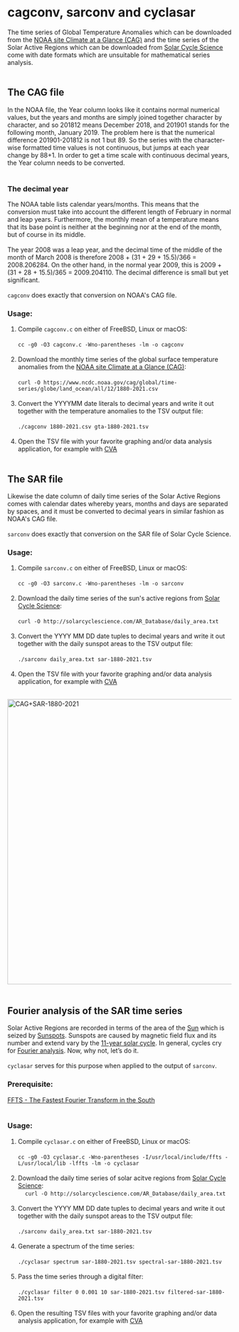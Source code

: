# cagconv, sarconv and cyclasar

The time series of Global Temperature Anomalies which can be downloaded from the [NOAA site Climate at a Glance (CAG)](https://www.ncdc.noaa.gov/cag/global/time-series) and the time series of the Solar Active Regions which can be downloaded from [Solar Cycle Science](http://solarcyclescience.com/index.html) come with date formats which are unsuitable for mathematical series analysis.  
   
## The CAG file
In the NOAA file, the Year column looks like it contains normal numerical values, but the years and months are simply joined together character by character, and so 201812 means December 2018, and 201901 stands for the following month, January 2019. The problem here is that the numerical difference 201901-201812 is not 1 but 89. So the series with the character-wise formatted time values is not continuous, but jumps at each year change by 88+1. In order to get a time scale with continuous decimal years, the Year column needs to be converted.  
   
### The decimal year
The NOAA table lists calendar years/months. This means that the conversion must take into account the different length of February in normal and leap years.
Furthermore, the monthly mean of a temperature means that its base point is neither at the beginning nor at the end of the month, but of course in its middle.  
   
The year 2008 was a leap year, and the decimal time of the middle of the month of March 2008 is therefore 2008 + (31 + 29 + 15.5)/366 = 2008.206284.
On the other hand, in the normal year 2009, this is 2009 + (31 + 28 + 15.5)/365 = 2009.204110. The decimal difference is small but yet significant.  
   
`cagconv` does exactly that conversion on NOAA's CAG file.  

### Usage:
1. Compile `cagconv.c` on either of FreeBSD, Linux or macOS:  
   
    `cc -g0 -O3 cagconv.c -Wno-parentheses -lm -o cagconv`  
   
2. Download the monthly time series of the global surface temperature anomalies from the [NOAA site Climate at a Glance (CAG)](https://www.ncdc.noaa.gov/cag/global/time-series):  
   
   `curl -O https://www.ncdc.noaa.gov/cag/global/time-series/globe/land_ocean/all/12/1880-2021.csv`  
   
3. Convert the YYYYMM date literals to decimal years and write it out together with the temperature anomalies to the TSV output file:  
   
    `./cagconv 1880-2021.csv gta-1880-2021.tsv`  
   
4. Open the TSV file with your favorite graphing and/or data analysis application, for example with [CVA](https://cyclaero.com/en/downloads/CVA)  
   
## The SAR file
Likewise the date column of daily time series of the Solar Active Regions comes with calendar dates whereby years, months and days are separated by spaces, and it must be converted to decimal years in similar fashion as NOAA's CAG file.  
   
`sarconv` does exactly that conversion on the SAR file of Solar Cycle Science.  

### Usage:
1. Compile `sarconv.c` on either of FreeBSD, Linux or macOS:  
   
   `cc -g0 -O3 sarconv.c -Wno-parentheses -lm -o sarconv`  
   
2. Download the daily time series of the sun's active regions from [Solar Cycle Science](http://solarcyclescience.com/index.html):  
   
   `curl -O http://solarcyclescience.com/AR_Database/daily_area.txt`  
   
3. Convert the YYYY MM DD date tuples to decimal years and write it out together with the daily sunspot areas to the TSV output file:  
   
   `./sarconv daily_area.txt sar-1880-2021.tsv`  
   
4. Open the TSV file with your favorite graphing and/or data analysis application, for example with [CVA](https://cyclaero.com/en/downloads/CVA)  
   
<img width="640" alt="CAG+SAR-1880-2021" src="https://user-images.githubusercontent.com/13712142/128437062-6cab1669-dad3-42b8-8b5c-73707db0a930.png">  
   

## Fourier analysis of the SAR time series
Solar Active Regions are recorded in terms of the area of the [Sun](https://en.wikipedia.org/wiki/Sun) which is seized by [Sunspots](https://en.wikipedia.org/wiki/Sunspot). Sunspots are caused by magnetic field flux and its number and extend vary by the [11-year solar cycle](https://en.wikipedia.org/wiki/Solar_cycle). In general, cycles cry for [Fourier analysis](https://en.wikipedia.org/wiki/Fourier_analysis). Now, why not, let’s do it.  
   
`cyclasar` serves for this purpose when applied to the output of `sarconv`.
   
### Prerequisite:
   [FFTS - The Fastest Fourier Transform in the South](https://github.com/anthonix/ffts)  
    
### Usage:
1. Compile `cyclasar.c` on either of FreeBSD, Linux or macOS:  
   
   `cc -g0 -O3 cyclasar.c -Wno-parentheses -I/usr/local/include/ffts -L/usr/local/lib -lffts -lm -o cyclasar`  
   
2. Download the daily time series of solar acitve regions from [Solar Cycle Science](http://solarcyclescience.com/index.html):  
   
   `curl -O http://solarcyclescience.com/AR_Database/daily_area.txt`  
   
3. Convert the YYYY MM DD date tuples to decimal years and write it out together with the daily sunspot areas to the TSV output file:  
   
   `./sarconv daily_area.txt sar-1880-2021.tsv`  
   
4. Generate a spectrum of the time series:  
   
   `./cyclasar spectrum sar-1880-2021.tsv spectral-sar-1880-2021.tsv`  
   
5. Pass the time series through a digital filter:  
   
   `./cyclasar filter 0 0.001 10 sar-1880-2021.tsv filtered-sar-1880-2021.tsv`  
   
6. Open the resulting TSV files with your favorite graphing and/or data analysis application, for example with [CVA](https://cyclaero.com/en/downloads/CVA)  
